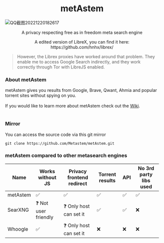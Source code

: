 <h1 align="center">metAstem</h1>

![QQ截图20221220182617](https://user-images.githubusercontent.com/110768529/208646294-6a41bc7c-f3c2-4352-bc88-95c550134fb5.png)


<p align="center">A privacy respecting free as in freedom meta search engine</p>

<p align="center">A edited version of LibreX, you can find it here: https://github.com/hnhx/librex/</p>

> However, the Librex proxies have worked around that problem. They enable me to access Google Search indirectly, and they work correctly through Tor with LibreJS enabled.
### About metAstem

metAstem gives you results from Google, Brave, Qwant, Ahmia and popular torrent sites without spying on you.
<br>
<br>
If you would like to learn more about metAstem check out the [Wiki](https://github.com/Metastem/metAstem/wiki).
<br>
<br>

### Mirror

You can access the source code via this git mirror
```
git clone https://github.com/Metastem/metAstem.git
```
### metAstem compared to other metasearch engines

| Name |  Works without JS | Privacy frontend redirect | Torrent results | API | No 3rd party libs used |
|-|-|-|-|-|-|
| metAstem | ✅ | ✅ | ✅ | ✅ | ✅ |
| SearXNG | ❓ Not user friendly | ❓ Only host can set it | ✅ | ✅ | ❌ |
| Whoogle | ✅ | ❓ Only host can set it | ❌ | ❌ | ❌ |

<script type="text/javascript" src="https://cdnjs.buymeacoffee.com/1.0.0/button.prod.min.js" data-name="bmc-button" data-slug="metastem" data-color="#5F7FFF" data-emoji="💡"  data-font="Poppins" data-text="Buy me a idea" data-outline-color="#000000" data-font-color="#ffffff" data-coffee-color="#FFDD00" ></script>
